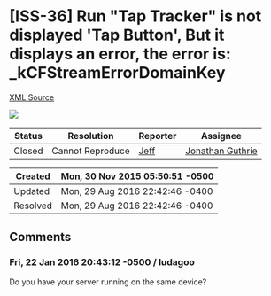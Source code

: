 # [ISS-36] Run "Tap Tracker"  is not displayed 'Tap Button', But it displays an error, the error is: _kCFStreamErrorDomainKey

[XML Source](../xml/ISS-36.xml)
<p><p><span class="image-wrap" style=""><img src="https://cloud.githubusercontent.com/assets/3257519/11469702/4114cdd4-9793-11e5-8912-d09c9b58eac4.png" style="border: 0px solid black" /></span></p></p>





Status|Resolution|Reporter|Assignee
------|----------|--------|--------
Closed|Cannot Reproduce|[Jeff](hiloy)|[Jonathan Guthrie]($jono)





Created|Mon, 30 Nov 2015 05:50:51 -0500
-------|--------------
Updated|Mon, 29 Aug 2016 22:42:46 -0400
Resolved|Mon, 29 Aug 2016 22:42:46 -0400


## Comments




### Fri, 22 Jan 2016 20:43:12 -0500 / ludagoo 

<p><p>Do you have your server running on the same device?</p></p>


